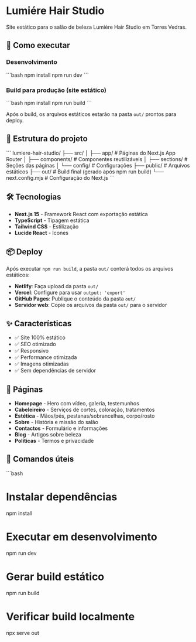 # Lumiére Hair Studio

Site estático para o salão de beleza Lumiére Hair Studio em Torres Vedras.

## 🚀 Como executar

### Desenvolvimento
\`\`\`bash
npm install
npm run dev
\`\`\`

### Build para produção (site estático)
\`\`\`bash
npm install
npm run build
\`\`\`

Após o build, os arquivos estáticos estarão na pasta `out/` prontos para deploy.

## 📁 Estrutura do projeto

\`\`\`
lumiere-hair-studio/
├── src/
│   ├── app/                 # Páginas do Next.js App Router
│   ├── components/          # Componentes reutilizáveis
│   ├── sections/           # Seções das páginas
│   └── config/             # Configurações
├── public/                 # Arquivos estáticos
├── out/                   # Build final (gerado após npm run build)
└── next.config.mjs        # Configuração do Next.js
\`\`\`

## 🛠️ Tecnologias

- **Next.js 15** - Framework React com exportação estática
- **TypeScript** - Tipagem estática
- **Tailwind CSS** - Estilização
- **Lucide React** - Ícones

## 📦 Deploy

Após executar `npm run build`, a pasta `out/` conterá todos os arquivos estáticos:

- **Netlify**: Faça upload da pasta `out/`
- **Vercel**: Configure para usar `output: 'export'`
- **GitHub Pages**: Publique o conteúdo da pasta `out/`
- **Servidor web**: Copie os arquivos da pasta `out/` para o servidor

## ✨ Características

- ✅ Site 100% estático
- ✅ SEO otimizado
- ✅ Responsivo
- ✅ Performance otimizada
- ✅ Imagens otimizadas
- ✅ Sem dependências de servidor

## 🎯 Páginas

- **Homepage** - Hero com vídeo, galeria, testemunhos
- **Cabeleireiro** - Serviços de cortes, coloração, tratamentos
- **Estética** - Mãos/pés, pestanas/sobrancelhas, corpo/rosto
- **Sobre** - História e missão do salão
- **Contactos** - Formulário e informações
- **Blog** - Artigos sobre beleza
- **Políticas** - Termos e privacidade

## 🔧 Comandos úteis

\`\`\`bash
# Instalar dependências
npm install

# Executar em desenvolvimento
npm run dev

# Gerar build estático
npm run build

# Verificar build localmente
npx serve out
